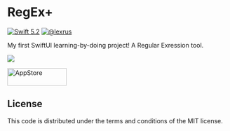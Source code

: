 # RegEx+

[![Swift 5.2](https://img.shields.io/badge/swift-5.2-ED523F.svg?style=flat)](https://swift.org/download/)
[![@lexrus](https://img.shields.io/badge/contact-@lexrus-336699.svg?style=flat)](https://twitter.com/lexrus)

My first SwiftUI learning-by-doing project! A Regular Exression tool.

<img src="https://user-images.githubusercontent.com/219689/81832928-a88edf00-9571-11ea-9917-d4c0f219878d.png"/>

[<img src="https://cloud.githubusercontent.com/assets/219689/5575342/963e0ee8-9013-11e4-8091-7ece67d64729.png" width="135" height="40" alt="AppStore"/>](https://apps.apple.com/us/app/regex/id1511763524)

## License

This code is distributed under the terms and conditions of the MIT license.
